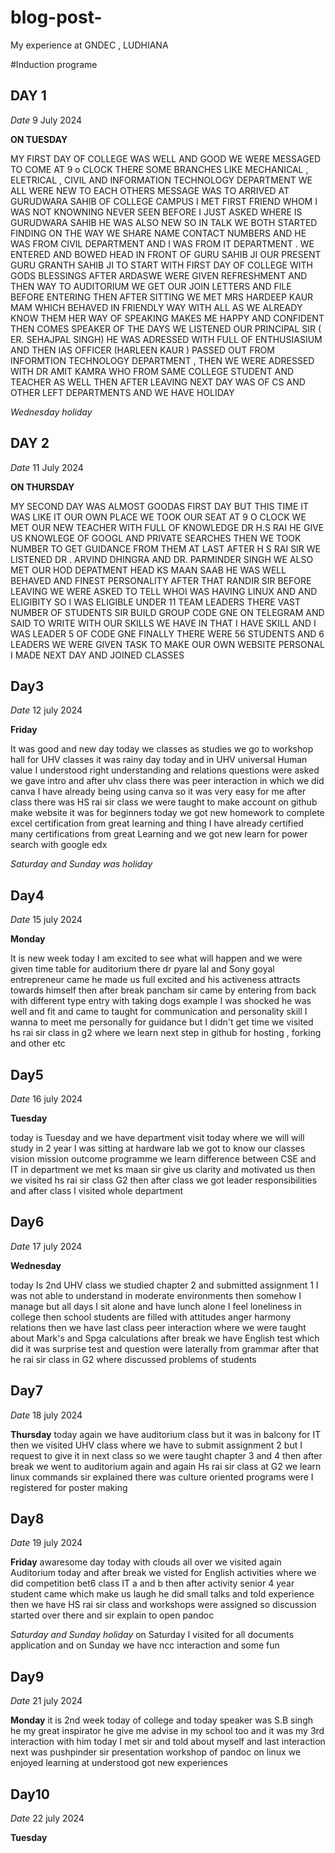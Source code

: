 # blog-post-

My experience at GNDEC , LUDHIANA

#Induction programe 

## DAY 1 

*Date* 9 July 2024

**ON TUESDAY**

MY FIRST DAY OF COLLEGE WAS WELL AND GOOD WE WERE MESSAGED TO COME AT 9 o CLOCK THERE SOME BRANCHES LIKE MECHANICAL , ELETRICAL , CIVIL AND INFORMATION TECHNOLOGY DEPARTMENT WE ALL WERE NEW TO EACH OTHERS MESSAGE WAS TO ARRIVED AT GURUDWARA SAHIB OF COLLEGE CAMPUS I MET FIRST FRIEND WHOM I WAS NOT KNOWNING NEVER SEEN BEFORE I JUST ASKED WHERE IS GURUDWARA SAHIB HE WAS ALSO NEW SO IN TALK WE BOTH STARTED FINDING ON THE WAY WE SHARE NAME CONTACT NUMBERS AND HE WAS FROM CIVIL DEPARTMENT AND I WAS FROM IT DEPARTMENT . WE ENTERED AND BOWED HEAD IN FRONT OF GURU SAHIB JI OUR PRESENT GURU GRANTH SAHIB JI TO START WITH FIRST DAY OF COLLEGE WITH GODS  BLESSINGS AFTER ARDASWE WERE GIVEN REFRESHMENT AND THEN WAY TO AUDITORIUM  WE GET OUR JOIN LETTERS AND FILE BEFORE ENTERING THEN AFTER SITTING  WE MET MRS HARDEEP KAUR MAM WHICH BEHAVED IN FRIENDLY WAY WITH ALL AS WE ALREADY KNOW THEM HER WAY OF SPEAKING MAKES ME HAPPY AND CONFIDENT THEN COMES SPEAKER OF THE DAYS WE LISTENED OUR PRINCIPAL SIR ( ER. SEHAJPAL SINGH) HE WAS ADRESSED WITH FULL OF ENTHUSIASIUM AND THEN  IAS OFFICER (HARLEEN KAUR ) PASSED OUT FROM INFORMTION TECHNOLOGY DEPARTMENT , THEN WE WERE ADRESSED WITH DR AMIT KAMRA WHO FROM SAME COLLEGE STUDENT AND TEACHER AS WELL THEN AFTER LEAVING NEXT DAY WAS OF CS AND OTHER LEFT DEPARTMENTS AND WE HAVE HOLIDAY

*Wednesday holiday*

## DAY 2

*Date* 11 July 2024

**ON THURSDAY**

MY SECOND DAY WAS ALMOST GOODAS FIRST DAY BUT THIS TIME IT WAS LIKE IT OUR OWN PLACE WE TOOK OUR SEAT AT 9 O CLOCK WE MET OUR NEW TEACHER WITH FULL OF KNOWLEDGE DR H.S RAI HE GIVE US KNOWLEGE OF GOOGL AND PRIVATE SEARCHES THEN WE TOOK NUMBER TO GET GUIDANCE FROM THEM AT LAST AFTER H S RAI SIR WE LISTENED DR . ARVIND DHINGRA  AND DR. PARMINDER SINGH WE ALSO MET OUR HOD DEPATMENT HEAD KS MAAN SAAB HE WAS WELL BEHAVED AND FINEST PERSONALITY AFTER THAT RANDIR SIR BEFORE LEAVING  WE WERE ASKED TO TELL WHOI WAS HAVING LINUX AND AND ELIGIBITY SO I WAS ELIGIBLE UNDER 11 TEAM LEADERS THERE VAST NUMBER OF STUDENTS SIR BUILD GROUP CODE GNE ON TELEGRAM AND SAID TO WRITE WITH OUR SKILLS WE HAVE  IN THAT I HAVE SKILL AND I WAS LEADER 5 OF CODE GNE FINALLY THERE WERE 56 STUDENTS AND 6 LEADERS WE WERE GIVEN TASK TO MAKE OUR OWN WEBSITE PERSONAL I  MADE NEXT DAY  AND JOINED CLASSES


## Day3

*Date* 12 july 2024

**Friday**

It was good and new day today we classes as studies we go to workshop hall for UHV classes  it was rainy day today and in UHV universal Human value I understood  right understanding and relations questions were asked we gave intro and after uhv class there was peer interaction in which we did canva I have already being using canva so it was very easy for me after class there was HS rai sir class we were taught to make account on github  make website it was for beginners 
today we got new homework  to complete excel certification  from great learning  and thing I have already certified  many certifications from great Learning  and we got new learn for power search with google edx


*Saturday and Sunday was holiday*

## Day4

*Date* 15 july 2024

**Monday**

It is new week today I am excited to  see what will happen and  we were given time table for auditorium  there dr pyare lal and Sony goyal entrepreneur came he made us full excited and his activeness attracts towards himself then after break pancham sir came by entering  from back with different type entry  with taking dogs example I was shocked he was well and fit and came to taught for communication and personality  skill I wanna to meet me personally for guidance but I didn't get time we visited  hs rai sir class in g2 where we learn next step in github for hosting , forking and other etc


## Day5 

*Date* 16 july 2024

**Tuesday**

today is Tuesday  and we have department  visit today where we will will study in 2 year I was sitting at hardware lab we got to know our classes vision  mission  outcome  programme  we learn difference between  CSE and IT in department  we met ks maan sir   give us clarity  and motivated us  then we visited hs rai sir class G2 then after class we got leader responsibilities and after class I visited whole department  


## Day6

*Date* 17 july 2024

**Wednesday**

today Is 2nd  UHV class we studied  chapter 2  and submitted  assignment 1  I was not able to understand  in moderate environments  then somehow I manage but all days I sit alone and have lunch alone I feel loneliness in college then school students are filled with attitudes  anger harmony relations then we have last class peer interaction where we were taught about Mark's and Spga calculations  after break we have English  test which did it was surprise test and question  were laterally from grammar  after that he rai sir class in G2 where discussed problems of students  


## Day7

*Date* 18 july 2024

**Thursday**
 today again  we have auditorium  class but it was in balcony  for IT then we visited UHV class where we have to submit assignment  2 but I request to give it in next class so we were taught chapter 3 and 4 then after break we went to auditorium  again and again Hs rai sir class at G2 we learn linux commands sir explained  there was culture  oriented programs  were I registered for poster making 



## Day8

*Date* 19 july 2024

**Friday**
awaresome day today with clouds all over  we visited again Auditorium  today and after break we visted for English activities where we did competition bet6 class IT a and b then after activity senior 4 year  student  came which make us laugh  he did small talks and told experience   then we have HS rai sir class  and workshops were assigned so discussion  started over there  and sir explain to open pandoc 


*Saturday and Sunday  holiday*
on Saturday  I visited  for all documents application  and on Sunday we have ncc interaction and some fun 



## Day9

*Date* 21 july 2024

**Monday**
it is 2nd week today of college  and today speaker was S.B singh he my great inspirator he give me advise in my school too and it was my 3rd interaction with him today I met sir and told about myself and last interaction next was pushpinder sir presentation  workshop  of pandoc on linux we enjoyed  learning  at understood got new experiences 



## Day10

*Date* 22 july 2024

**Tuesday**







